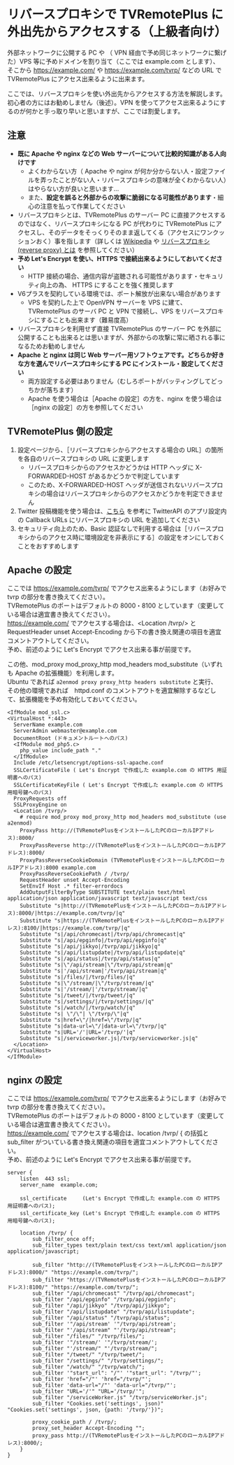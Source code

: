 # リバースプロキシで TVRemotePlus に外出先からアクセスする（上級者向け）

外部ネットワークに公開する PC や （ VPN 経由で予め同じネットワークに繋げた）VPS 等に予めドメインを割り当て（ここでは example.com とします）、  
そこから https://example.com/ や https://example.com/tvrp/ などの URL で TVRemotePlus にアクセス出来るように出来ます。  

ここでは、リバースプロキシを使い外出先からアクセスする方法を解説します。  
初心者の方にはお勧めしません（後述）。VPN を使ってアクセス出来るようにするのが何かと手っ取り早いと思いますが、ここでは割愛します。

## 注意

 - **既に Apache や nginx などの Web サーバーについて比較的知識がある人向けです**
   - よくわからない方（ Apache や nginx が何か分からない人・設定ファイルを弄ったことがない人・リバースプロキシの意味が全くわからない人）はやらない方が良いと思います…  
   - また、**設定を誤ると外部からの攻撃に脆弱になる可能性があります**・細心の注意を払って作業してください
 - リバースプロキシとは、TVRemotePlus のサーバー PC に直接アクセスするのではなく、リバースプロキシになる PC が代わりに TVRemotePlus にアクセスし、そのデータをそっくりそのまま返してくる（アクセスにワンクッションおく）事を指します（詳しくは [Wikipedia](https://ja.wikipedia.org/wiki/%E3%83%AA%E3%83%90%E3%83%BC%E3%82%B9%E3%83%97%E3%83%AD%E3%82%AD%E3%82%B7) や [リバースプロキシ (reverse proxy) とは](https://wa3.i-3-i.info/word1755.html) を参照してください）
 - **予め Let's Encrypt を使い、HTTPS で接続出来るようにしておいてください**
   - HTTP 接続の場合、通信内容が盗聴される可能性があります・セキュリティ向上の為、 HTTPS にすることを強く推奨します
 - V6プラスを契約している環境では、ポート解放が出来ない場合があります
   - VPS を契約した上で OpenVPN サーバーを VPS に建て、TVRemotePlus のサーバ PC と VPN で接続し、VPS をリバースプロキシにすることも出来ます（難易度高）
 - リバースプロキシを利用せず直接 TVRemotePlus のサーバー PC を外部に公開することも出来るとは思いますが、外部からの攻撃に常に晒される事になるためお勧めしません
 - **Apache と nginx は同じ Web サーバー用ソフトウェアです。どちらか好きな方を選んでリバースプロキシにする PC にインストール・設定してください**
   - 両方設定する必要はありません（むしろポートがバッティングしてどっちかが落ちます）
   - Apache を使う場合は［Apache の設定］の方を、nginx を使う場合は［nginx の設定］の方を参照してください

## TVRemotePlus 側の設定

 1. 設定ページから、［リバースプロキシからアクセスする場合の URL］の箇所を各自のリバースプロキシの URL に変更します
    - リバースプロキシからのアクセスかどうかは HTTP ヘッダに X-FORWARDED-HOST があるかどうかで判定しています
    - このため、X-FORWARDED-HOST ヘッダが送信されないリバースプロキシの場合はリバースプロキシからのアクセスかどうかを判定できません
 2. Twitter 投稿機能を使う場合は、[こちら](Twitter_Develop.md) を参考に TwitterAPI のアプリ設定内の Callback URLs にリバースプロキシの URL を追加してください
 3. セキュリティ向上のため、Basic 認証なしで利用する場合は［リバースプロキシからのアクセス時に環境設定を非表示にする］の設定をオンにしておくことをおすすめします

## Apache の設定
ここでは https://example.com/tvrp/ でアクセス出来るようにします（お好みで tvrp の部分を書き換えてください）。  
TVRemotePlus のポートはデフォルトの 8000・8100 としています（変更している場合は適宜書き換えてください）。  
https://example.com/ でアクセスする場合は、<Location /tvrp/></Location> と RequestHeader unset Accept-Encoding から下の書き換え関連の項目を適宜コメントアウトしてください。  
予め、前述のように Let's Encrypt でアクセス出来る事が前提です。

この他、mod_proxy mod_proxy_http mod_headers mod_substitute（いずれも Apache の拡張機能）を利用します。  
Ubuntu であれば `a2enmod proxy proxy_http headers substitute` と実行、  
その他の環境であれば　httpd.conf のコメントアウトを適宜解除するなどして、拡張機能を予め有効化しておいてください。

    <IfModule mod_ssl.c>
    <VirtualHost *:443>
      ServerName example.com
      ServerAdmin webmaster@example.com
      DocumentRoot (ドキュメントルートへのパス)
      <IfModule mod_php5.c>
        php_value include_path "."
      </IfModule>
      Include /etc/letsencrypt/options-ssl-apache.conf
      SSLCertificateFile ( Let's Encrypt で作成した example.com の HTTPS 用証明書へのパス)
      SSLCertificateKeyFile ( Let's Encrypt で作成した example.com の HTTPS 用暗号鍵へのパス)
      ProxyRequests off
      SSLProxyEngine on
      <Location /tvrp/>
        # require mod_proxy mod_proxy_http mod_headers mod_substitute (use a2enmod)
        ProxyPass http://(TVRemotePlusをインストールしたPCのローカルIPアドレス):8000/
        ProxyPassReverse http://(TVRemotePlusをインストールしたPCのローカルIPアドレス):8000/
        ProxyPassReverseCookieDomain (TVRemotePlusをインストールしたPCのローカルIPアドレス):8000 example.com
        ProxyPassReverseCookiePath / /tvrp/
        RequestHeader unset Accept-Encoding
        SetEnvIf Host .* filter-errordocs
        AddOutputFilterByType SUBSTITUTE text/plain text/html application/json application/javascript text/javascript text/css
        Substitute "s|http://(TVRemotePlusをインストールしたPCのローカルIPアドレス):8000/|https://example.com/tvrp/|q"
        Substitute "s|https://(TVRemotePlusをインストールしたPCのローカルIPアドレス):8100/|https://example.com/tvrp/|q"
        Substitute "s|/api/chromecast|/tvrp/api/chromecast|q"
        Substitute "s|/api/epginfo|/tvrp/api/epginfo|q"
        Substitute "s|/api/jikkyo|/tvrp/api/jikkyo|q"
        Substitute "s|/api/listupdate|/tvrp/api/listupdate|q"
        Substitute "s|/api/status|/tvrp/api/status|q"
        Substitute "s|\"/api/stream|\"/tvrp/api/stream|q"
        Substitute "s|'/api/stream|'/tvrp/api/stream|q"
        Substitute "s|/files/|/tvrp/files/|q"
        Substitute "s|\"/stream/|\"/tvrp/stream/|q"
        Substitute "s|'/stream/|'/tvrp/stream/|q"
        Substitute "s|/tweet/|/tvrp/tweet/|q"
        Substitute "s|/settings/|/tvrp/settings/|q"
        Substitute "s|/watch/|/tvrp/watch/|q"
        Substitute "s| \"/\"| \"/tvrp/\"|q"
        Substitute "s|href=\"/|href=\"/tvrp/|q"
        Substitute "s|data-url=\"/|data-url=\"/tvrp/|q"
        Substitute "s|URL='/'|URL='/tvrp/'|q"
        Substitute "s|/serviceworker.js|/tvrp/serviceworker.js|q"
      </Location>
    </VirtualHost>
    </IfModule>

## nginx の設定
ここでは https://example.com/tvrp/ でアクセス出来るようにします（お好みで tvrp の部分を書き換えてください）。  
TVRemotePlus のポートはデフォルトの 8000・8100 としています（変更している場合は適宜書き換えてください）。  
https://example.com/ でアクセスする場合は、location /tvrp/ { の括弧と sub_filter がついている書き換え関連の項目を適宜コメントアウトしてください。  
予め、前述のように Let's Encrypt でアクセス出来る事が前提です。  

    server {
        listen  443 ssl;
        server_name  example.com;
    
        ssl_certificate     (Let's Encrypt で作成した example.com の HTTPS 用証明書へのパス);
        ssl_certificate_key (Let's Encrypt で作成した example.com の HTTPS 用暗号鍵へのパス);
      
        location /tvrp/ {
            sub_filter_once off;
            sub_filter_types text/plain text/css text/xml application/json application/javascript;
          
            sub_filter "http://(TVRemotePlusをインストールしたPCのローカルIPアドレス):8000/" "https://example.com/tvrp/";
            sub_filter "https://(TVRemotePlusをインストールしたPCのローカルIPアドレス):8100/" "https://example.com/tvrp/";
            sub_filter "/api/chromecast" "/tvrp/api/chromecast";
            sub_filter "/api/epginfo" "/tvrp/api/epginfo";
            sub_filter "/api/jikkyo" "/tvrp/api/jikkyo";
            sub_filter "/api/listupdate" "/tvrp/api/listupdate";
            sub_filter "/api/status" "/tvrp/api/status";
            sub_filter '"/api/stream' '"/tvrp/api/stream';
            sub_filter "'/api/stream" "'/tvrp/api/stream";
            sub_filter "/files/" "/tvrp/files/";
            sub_filter '"/stream/' '"/tvrp/stream/';
            sub_filter "'/stream/" "'/tvrp/stream/";
            sub_filter "/tweet/" "/tvrp/tweet/";
            sub_filter "/settings/" "/tvrp/settings/";
            sub_filter "/watch/" "/tvrp/watch/";
            sub_filter '"start_url": "/"' '"start_url": "/tvrp/"';
            sub_filter 'href="/"' 'href="/tvrp/"';
            sub_filter 'data-url="/"' 'data-url="/tvrp/"';
            sub_filter "URL='/'" "URL='/tvrp/'";
            sub_filter "/serviceWorker.js" "/tvrp/serviceWorker.js";
            sub_filter "Cookies.set('settings', json)" "Cookies.set('settings', json, {path: '/tvrp/'})";
          
            proxy_cookie_path / /tvrp/;
            proxy_set_header Accept-Encoding "";
            proxy_pass http://(TVRemotePlusをインストールしたPCのローカルIPアドレス):8000/;
        }
    }

